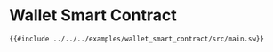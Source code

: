 # Wallet Smart Contract

```sway
{{#include ../../../examples/wallet_smart_contract/src/main.sw}}
```
